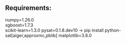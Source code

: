 ## Requirements:
numpy=1.26.0  
xgboost=1.7.3  
scikit-learn=1.3.0
pysat=0.1.8.dev10 -> pip install python-sat[aiger,approxmc,pblib]
matplotlib=3.8.0
